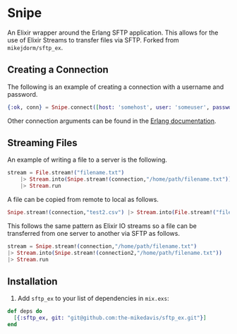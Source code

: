 # Snipe

An Elixir wrapper around the Erlang SFTP application. This allows for the use
of Elixir Streams to transfer files via SFTP. Forked from `mikejdorm/sftp_ex`.

## Creating a Connection

The following is an example of creating a connection with a username and
password.

```elixir
{:ok, conn} = Snipe.connect([host: 'somehost', user: 'someuser', password: 'somepassword'])
```

Other connection arguments can be found in the [Erlang
documentation]("http://erlang.org/doc/man/ssh.html#connect-3").


## Streaming Files

An example of writing a file to a server is the following.

```elixir
stream = File.stream!("filename.txt")
    |> Stream.into(Snipe.stream!(connection,"/home/path/filename.txt"))
    |> Stream.run
```

A file can be copied from remote to local as follows.

```elixir
Snipe.stream!(connection,"test2.csv") |> Stream.into(File.stream!("filename.txt")) |> Stream.run
```

This follows the same pattern as Elixir IO streams so a file can be transferred
from one server to another via SFTP as follows.

```elixir
stream = Snipe.stream!(connection,"/home/path/filename.txt")
|> Stream.into(Snipe.stream!(connection2,"/home/path/filename.txt"))
|> Stream.run
```

## Installation

1. Add `sftp_ex` to your list of dependencies in `mix.exs`:

```elixir
def deps do
  [{:sftp_ex, git: "git@github.com:the-mikedavis/sftp_ex.git"}]
end
```

